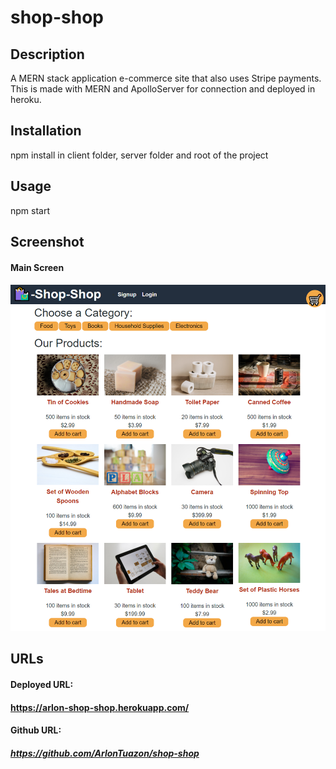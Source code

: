 # shop-shop


## Description
A MERN stack application e-commerce site that also uses Stripe payments.  This is made with MERN and ApolloServer for connection and deployed in heroku.

## Installation

npm install in client folder, server folder and root of the project

## Usage

npm start

## Screenshot
#### Main Screen
##### ![](arlon-shop-shop.png)

## URLs

#### Deployed URL:
#### https://arlon-shop-shop.herokuapp.com/

#### Github URL:
##### https://github.com/ArlonTuazon/shop-shop
